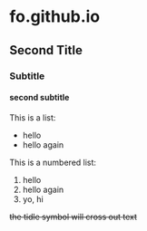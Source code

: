 # fo.github.io
## Second Title
### Subtitle 
#### second subtitle

This is a list:
- hello
- hello again

This is a numbered list:
1. hello
2. hello again
3. yo, hi

~~the tidle symbol will cross out text~~

